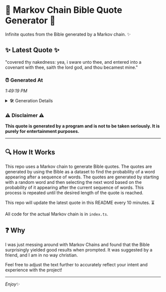 # 📖 Markov Chain Bible Quote Generator 📖

Infinite quotes from the Bible generated by a Markov chain. ✨

## ✨ Latest Quote ✨
"covered thy nakedness: yea, i sware unto thee, and entered into a covenant with thee, saith the lord god, and thou becamest mine."

### ⏰ Generated At
*1:49:19 PM*

<details>
    <summary>🛠️ Generation Details</summary>
    <p>
        <strong>🌱 Seed:</strong> covered<br>
        <strong>🔄 Iterations:</strong> 22<br>
        <strong>📜 Context History:</strong><br>[ covered ]: thy<br>[ covered, thy ]: nakedness:<br>[ covered, thy, nakedness: ]: yea,<br>[ covered, thy, nakedness:, yea, ]: i<br>[ covered, thy, nakedness:, yea,, i ]: sware<br>[ covered, thy, nakedness:, yea,, i, sware ]: unto<br>[ thy, nakedness:, yea,, i, sware, unto ]: thee,<br>[ nakedness:, yea,, i, sware, unto, thee, ]: and<br>[ yea,, i, sware, unto, thee,, and ]: entered<br>[ i, sware, unto, thee,, and, entered ]: into<br>[ sware, unto, thee,, and, entered, into ]: a<br>[ unto, thee,, and, entered, into, a ]: covenant<br>[ thee,, and, entered, into, a, covenant ]: with<br>[ and, entered, into, a, covenant, with ]: thee,<br>[ entered, into, a, covenant, with, thee, ]: saith<br>[ into, a, covenant, with, thee,, saith ]: the<br>[ a, covenant, with, thee,, saith, the ]: lord<br>[ covenant, with, thee,, saith, the, lord ]: god,<br>[ with, thee,, saith, the, lord, god, ]: and<br>[ thee,, saith, the, lord, god,, and ]: thou<br>[ saith, the, lord, god,, and, thou ]: becamest<br>[ the, lord, god,, and, thou, becamest ]: mine.<br>
    </p>
</details>

### ⚠️ Disclaimer ⚠️
**This quote is generated by a program and is not to be taken seriously. It is purely for entertainment purposes.**

---

## 🔍 How It Works

This repo uses a Markov chain to generate Bible quotes. The quotes are generated by using the Bible as a dataset to find the probability of a word appearing after a sequence of words. The quotes are generated by starting with a random word and then selecting the next word based on the probability of it appearing after the current sequence of words. This process is repeated until the desired length of the quote is reached.

This repo will update the latest quote in this README every 10 minutes. ⏳

All code for the actual Markov chain is in `index.ts`.

## ❓ Why

I was just messing around with Markov Chains and found that the Bible surprisingly yielded good results when prompted. 
It was suggested by a friend, and I am in no way christian.

Feel free to adjust the text further to accurately reflect your intent and experience with the project!

---

*Enjoy*✨
